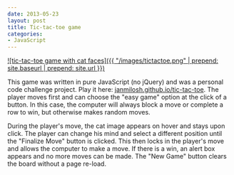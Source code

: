 ```yaml
---
date: 2013-05-23
layout: post
title: Tic-tac-toe game
categories:
- JavaScript
---
```


[![tic-tac-toe game with cat faces]({{ "/images/tictactoe.png" | prepend: site.baseurl | prepend: site.url }})](http://janmilosh.com/tic-tac-toe)

This game was written in pure JavaScript (no jQuery) and was a personal code challenge project. Play it here: [janmilosh.github.io/tic-tac-toe](http://janmilosh.com/tic-tac-toe). The player moves first and can choose the "easy game" option at the click of a button. In this case, the computer will always block a move or complete a row to win, but otherwise makes random moves.

During the player's move, the cat image appears on hover and stays upon click. The player can change his mind and select a different position until the "Finalize Move" button is clicked. This then locks in the player's move and allows the computer to make a move. If there is a win, an alert box appears and no more moves can be made. The "New Game" button clears the board without a page re-load.
